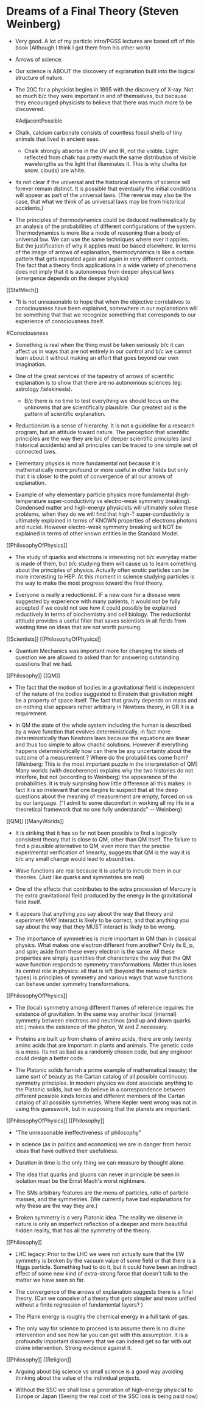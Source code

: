 # Dreams of a Final Theory (Steven Weinberg)

- Very good. A lot of my particle intro/PGSS lectures are based off of this book (Although I think I got them from his other work)

- Arrows of science.

- Our science is ABOUT the discovery of explanation built into the logical structure of nature.

- The 20C for a physicist begins in 1895 with the discovery of X-ray. Not so much b/c they were important in and of themselves, but because they encouraged physicists to believe that there was much more to be discovered.

  #AdjacentPossible

- Chalk, calcium carbonate consists of countless fossil shells of tiny animals that lived in ancient seas.
    - Chalk strongly absorbs in the UV and IR, not the visible. Light reflected from chalk has pretty much the same distribution of visible wavelengths as the light that illuminates it. This is why chalks (or snow, clouds) are white.

- Its not clear if the universal and the historical elements of science will forever remain distinct. It is possible that eventually the initial conditions will appear as part of the universal laws.
  (The reverse may also be the case, that what we think of as universal laws may be from historical accidents.)

- The principles of thermodynamics could be deduced mathematically by an analysis of the probabilities of different configurations of the system.
  Thermodynamics is more like a mode of reasoning than a body of universal law. We can use the same techniques where ever it applies. But the justification of why it applies must be based elsewhere.
  In terms of the image of arrows of explanation, thermodynamics is like a certain pattern that gets repeated again and again in very different contexts.
  The fact that a theory finds applications in a wide variety of phenomena does not imply that it is autonomous from deeper physical laws (emergence depends on the deeper physics)

[[StatMech]]

- "It is not unreasonable to hope that when the objective correlatives to consciousness have been explained, somewhere in our explanations will be something that that we recognize something that corresponds to our experience of consciousness itself. 

#Consciousness

- Something is real when the thing must be taken seriously b/c it can affect us in ways that are not entirely in our control and b/c we cannot learn about it without making an effort that goes beyond our own imagination.

- One of the great services of the tapestry of arrows of scientific explanation is to show that there are no autonomous sciences (eg: astrology /telekinesis).
  - B/c there is no time to test everything we should focus on the unknowns that are scientifically plausible. Our greatest aid is the pattern of scientific explanation.

- Reductionism is a sense of hierarchy. It is not a guideline for a research program, but an attitude toward nature. The perception that scientific principles are the way they are b/c of deeper scientific principles (and historical accidents) and all principles can be traced to one simple set of connected laws.

- Elementary physics is more fundamental not because it is mathematically more profound or more useful in other fields but only that it is closer to the point of convergence of all our arrows of explanation.

- Example of why elementary particle physics more fundamental (high-temperature super-conductivity vs electro-weak symmetry breaking). Condensed matter and high-energy physicists will ultimately solve these problems, when they do we will find that high-T super-conductivity is ultimately explained in terms of KNOWN properties of electrons photons and nuclei. However electro-weak symmetry breaking will NOT be explained in terms of other known entities in the Standard Model.

[[PhilosophyOfPhysics]]

- The study of quarks and electrons is interesting not b/c everyday matter is made of them, but b/c studying them will cause us to learn something about the principles of physics. Actually often exotic particles can be more interesting to HEP. At this moment in science studying particles is the way to make the most progress toward the final theory.

- Everyone is really a reductionist.  IF a new cure for a disease were suggested by experience with many patients, it would not be fully accepted if we could not see how it could possibly be explained reductively in terms of biochemistry and cell biology.  The reductionist attitude provides a useful filter that saves scientists in all fields from wasting time on ideas that are not worth pursuing.

[[Scientists]] [[PhilosophyOfPhysics]]

- Quantum Mechanics was important more for changing the kinds of question we are allowed to asked than for answering outstanding questions that we had.

[[Philosophy]] [[QM]]

- The fact that the motion of bodies in a gravitational field is independent of the nature of the bodies suggested to Einstein that gravitation might be a property of space itself.
  The fact that gravity depends on mass and on nothing else appears rather arbitrary in Newtons theory, in GR it is a requirement.

- In QM the state of the whole system including the human is described by a wave function that evolves deterministically, in fact more deterministically than Newtons laws because the equations are linear and thus too simple to allow chaotic solutions.
  However if everything happens deterministically how can there be any uncertainty about the outcome of a measurement ? Where do the probabilities come from? (Weinberg: This is the most important puzzle in the interpretation of QM)
  Many worlds (with decoherence) explains why the two histories do not interfere, but not (according to Weinberg) the appearance of the probabilities.
  It is truly surprising how little difference all this makes: in fact it is so irrelevant that one begins to suspect that all the deep questions about the meaning of measurement are empty, forced on us by our language. ("I admit to some discomfort in working all my life in a theoretical framework that no one fully understands" -- Weinberg)

[[QM]] [[ManyWorlds]]


- It is striking that it has so far not been possible to find a logically consistent theory that is close to QM, other than QM itself.
   The failure to find a plausible alternative to QM, even more than the precise experimental verification of linearity, suggests that QM is the way it is b/c any small change would lead to absurdities. 

- Wave functions are real because it is useful to include them in our theories. (Just like quarks and symmetries are real)

- One of the effects that contributes to the extra procession of Mercury is the extra gravitational field produced by the energy in the gravitational field itself.

- It appears that anything you say about the way that theory and experiment MAY interact is likely to be correct, and that anything you say about the way that they MUST interact is likely to be wrong.

- The importance of symmetries is more important in QM than in classical physics. What makes one electron different from another? Only its E, p, and spin; aside from these every electron is the same.
  All these properties are simply quantities that characterize the way that the QM wave function responds to symmetry transformations. Matter thus loses its central role in physics: all that is left (beyond the menu of particle types) is principles of symmetry and various ways that wave functions can behave under symmetry transformations.

[[PhilosophyOfPhysics]]

- The (local) symmetry among different frames of reference requires the existence of gravitation.
  In the same way another local (internal) symmetry between electrons and neutrinos (and up and down quarks etc.) makes the existence of the photon, W and Z necessary.

- Proteins are built up from chains of amino acids, there are only twenty amino acids that are important in plants and animals.  The genetic code is a mess. Its not as bad as a randomly chosen code, but any engineer could design a better code.

- The Platonic solids furnish a prime example of mathematical beauty; the same sort of beauty as the Cartan catalog of all possible continuous symmetry principles.
  In modern physics we dont associate anything to the Platonic solids, but we do believe in a correspondence between different possible kinds forces and different members of the Cartan catalog of all possible symmetries. Where Kepler went wrong was not in using this guesswork, but in supposing that the planets are important.

[[PhilosophyOfPhysics]] [[Philosophy]]

- "The unreasonable ineffectiveness of philosophy"

- In science (as in politics and economics) we are in danger from heroic ideas that have outlived their usefulness.

- Duration in time is the only thing we can measure by thought alone.

- The idea that quarks and gluons can never in principle be seen in isolation must be the Ernst Mach's worst nightmare.

- The SMs arbitrary features are the menu of particles, ratio of particle masses, and the symmetries. (We currently have bad explanations for why these are the way they are.)

- Broken symmetry is a very Platonic idea. The reality we observe in nature is only an imperfect reflection of a deeper and more beautiful hidden reality, that has all the symmetry of the theory.

[[Philosophy]]

- LHC legacy: Prior to the LHC we were not actually sure that the EW symmetry is broken by the vacuum value of some field or that there is a Higgs particle. Something had to do it, but it could have been an indirect effect of some new kind of extra-strong force that doesn't talk to the matter we have seen so far.

- The convergence of the arrows of explanation suggests there is a final theory. (Can we conceive of a theory that gets simpler and more unified without a finite regression of fundamental layers? )

- The Plank energy is roughly the chemical energy in a full tank of gas.

- The only way for science to proceed is to assume there is no divine intervention and see how far you can get with this assumption.
  It is a profoundly important discovery that we can indeed get so far with out divine intervention. Strong evidence against it.

[[Philosophy]] [[Religion]]

- Arguing about big science vs small science is a good way avoiding thinking about the value of the individual projects.

- Without the SSC we shall lose a generation of high-energy physicist to Europe or Japan (Seeing the real cost of the SSC loss is being paid now)
